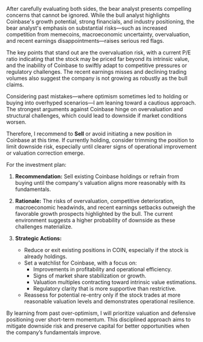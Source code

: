 After carefully evaluating both sides, the bear analyst presents compelling concerns that cannot be ignored. While the bull analyst highlights Coinbase's growth potential, strong financials, and industry positioning, the bear analyst's emphasis on substantial risks—such as increased competition from memecoins, macroeconomic uncertainty, overvaluation, and recent earnings disappointments—raises serious red flags.

The key points that stand out are the overvaluation risk, with a current P/E ratio indicating that the stock may be priced far beyond its intrinsic value, and the inability of Coinbase to swiftly adapt to competitive pressures or regulatory challenges. The recent earnings misses and declining trading volumes also suggest the company is not growing as robustly as the bull claims.

Considering past mistakes—where optimism sometimes led to holding or buying into overhyped scenarios—I am leaning toward a cautious approach. The strongest arguments against Coinbase hinge on overvaluation and structural challenges, which could lead to downside if market conditions worsen.

Therefore, I recommend to **Sell** or avoid initiating a new position in Coinbase at this time. If currently holding, consider trimming the position to limit downside risk, especially until clearer signs of operational improvement or valuation correction emerge.

For the investment plan:

1. **Recommendation:** Sell existing Coinbase holdings or refrain from buying until the company's valuation aligns more reasonably with its fundamentals.

2. **Rationale:** The risks of overvaluation, competitive deterioration, macroeconomic headwinds, and recent earnings setbacks outweigh the favorable growth prospects highlighted by the bull. The current environment suggests a higher probability of downside as these challenges materialize.

3. **Strategic Actions:**
   - Reduce or exit existing positions in COIN, especially if the stock is already holdings.
   - Set a watchlist for Coinbase, with a focus on:
     - Improvements in profitability and operational efficiency.
     - Signs of market share stabilization or growth.
     - Valuation multiples contracting toward intrinsic value estimations.
     - Regulatory clarity that is more supportive than restrictive.
   - Reassess for potential re-entry only if the stock trades at more reasonable valuation levels and demonstrates operational resilience.

By learning from past over-optimism, I will prioritize valuation and defensive positioning over short-term momentum. This disciplined approach aims to mitigate downside risk and preserve capital for better opportunities when the company’s fundamentals improve.